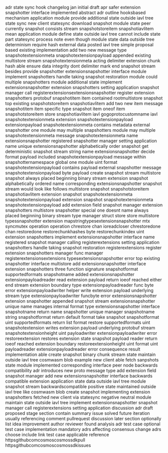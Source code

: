 adr state sync hook changelog jan initial draft apr safer extension snapshotter interface implemented abstract adr outline hooksbased mechanism application module provide additional state outside iavl tree state sync new client statesync download snapshot module state peer currently snapshot consists stream snapshotstoreitem snapshotiavlitem mean application module define state outside iavl tree cannot include state part statesync process note even though module state data outside tree determinism require hash external data posted iavl tree simple proposal based existing implementation add two new message type snapshotextensionmeta snapshotextensionpayload appended existing multistore stream snapshotextensionmeta acting delimiter extension chunk hash able ensure data integrity dont delimiter mark end snapshot stream besides provide snapshotter extensionsnapshotter interface module implement snapshotters handle taking snapshot restoration module could multiple snapshotters module additional state implement extensionsnapshotter extension snapshotters setting application snapshot manager call registerextensionsextensionsnapshotter register extension snapshotters protobuf snapshotitem item contained rootmultistore snapshot top existing snapshotstoreitem snapshotiavlitem add two new item message snapshotitem item specific type snapshot item oneof item snapshotstoreitem store snapshotiavlitem iavl gogoprotocustomname iavl snapshotextensionmeta extension snapshotextensionpayload extensionpayload snapshotextensionmeta contains metadata external snapshotter one module may multiple snapshotters module may multiple snapshotextensionmeta message snapshotextensionmeta name extensionsnapshotter registered snapshotter manager setting application name unique extensionsnapshotter alphabetically order snapshot get deterministic snapshot stream string name extensionsnapshotter decide format payload included snapshotextensionpayload message within snapshotternamespace global one module uint format snapshotextensionpayload contains payload external snapshotter message snapshotextensionpayload byte payload create snapshot stream multistore snapshot always placed beginning binary stream extension snapshot alphabetically ordered name corresponding extensionsnapshotter snapshot stream would look like follows multistore snapshot snapshotstoreitem snapshotiavlitem extension snapshot snapshotextensionmeta snapshotextensionpayload extension snapshot snapshotextensionmeta snapshotextensionpayload add extension field snapshot manager extension snapshotters multistore snapshotter special one doesnt name always placed beginning binary stream type manager struct store store multistore typessnapshotter extension mapstringtypesextensionsnapshotter mtx syncmutex operation operation chrestore chan ioreadcloser chrestoredone chan restoredone restorechunkhashes byte restorechunkindex uint extension snapshotters implement extensionsnapshotter interface name registered snapshot manager calling registerextensions setting application snapshotters handle taking snapshot restoration registerextensions register extension snapshotters manager func manager registerextensionsextensions typesextensionsnapshotter error top existing snapshotter interface multistore add extensionsnapshotter interface extension snapshotters three function signature snapshotformat supportedformats snapshotname added extensionsnapshotter extensionpayloadreader read extension payload return ioeof reached either end stream extension boundary type extensionpayloadreader func byte error extensionpayloadwriter helper write extension payload underlying stream type extensionpayloadwriter funcbyte error extensionsnapshotter extension snapshotter appended snapshot stream extensionsnapshotter unique name manages internal format type extensionsnapshotter interface snapshotname return name snapshotter unique manager snapshotname string snapshotformat return default format take snapshot snapshotformat uint supportedformats return list format restore supportedformats uint snapshotextension writes extension payload underlying protobuf stream snapshotextensionheight uint payloadwriter extensionpayloadwriter error restoreextension restores extension state snapshot payload reader return ioeof reached extension boundary restoreextensionheight uint format uint payloadreader extensionpayloadreader error consequence result implementation able create snapshot binary chunk stream state maintain outside iavl tree cosmwasm blob example new client able fetch sanpshots state module implemented corresponding interface peer node backwards compatibility adr introduces new proto message type add extension field snapshot manager add new extensionsnapshotter interface backwards compatible extension application state data outside iavl tree module snapshot stream backwardscompatible positive state maintained outside iavl tree like cosmwasm blob create snapshot implementing extension snapshotters fetched new client via statesync negative neutral module maintain state outside iavl tree implement extensionsnapshotter snapshot manager call registerextensions setting application discussion adr draft proposed stage section contain summary issue solved future iteration usually referencing comment pullrequest discussion later section optionally list idea improvement author reviewer found analysis adr test case optional test case implementation mandatory adrs affecting consensus change adrs choose include link test case applicable reference httpsgithubcomcosmoscosmossdkpull httpsgithubcomcosmoscosmossdkissues